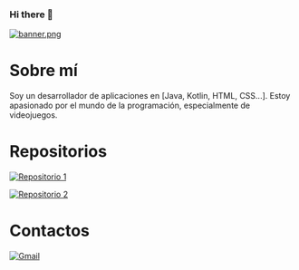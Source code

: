 ### Hi there 👋
[![banner.png](https://i.postimg.cc/5yxBZgGF/banner.png)](https://postimg.cc/WFHqZGs2)

# Sobre mí

Soy un desarrollador de aplicaciones en [Java, Kotlin, HTML, CSS...]. Estoy apasionado por el mundo de la programación, especialmente de videojuegos.

# Repositorios
[![Repositorio 1](https://img.shields.io/badge/Repositorio%201-%23D14836?style=for-the-badge&logo=github&logoColor=white)](https://github.com/DeLaKruz/AhorcadoGrafico)
                               
[![Repositorio 2](https://img.shields.io/badge/Repositorio%202-%23D14836?style=for-the-badge&logo=github&logoColor=white)](https://github.com/DeLaKruz/PMDM_YDLCGB)

# Contactos
[![Gmail](https://img.shields.io/badge/Gmail-D14836?style=for-the-badge&logo=gmail&logoColor=white)](mailto:yerayg466@gmail.com)

